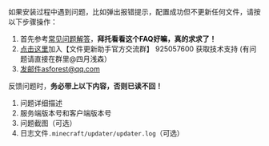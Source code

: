 如果安装过程中遇到问题，比如弹出报错提示，配置成功但不更新任何文件，请按以下步骤操作：

1. 首先参考[常见问题解答](FrequenctlyAskedQuestions.md)，**拜托看看这个FAQ好嘛，真的求求了！**
2. [点击这里](https://jq.qq.com/?_wv=1027&k=PqAEtn39)加入【文件更新助手官方交流群】 925057600 获取技术支持  (有问题请直接在群里@四月浅森）
3. 发邮件asforest@qq.com

反馈问题时，**务必带上以下内容，否则已读不回！**

1. 问题详细描述
2. 服务端版本号和客户端版本号
3. 问题截图（可选）
4. 日志文件`.minecraft/updater/updater.log`（可选）